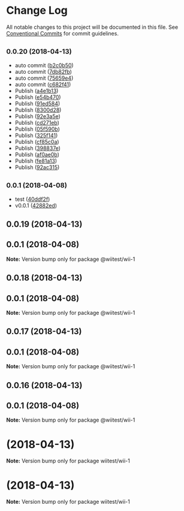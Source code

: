 # Change Log

All notable changes to this project will be documented in this file.
See [Conventional Commits](https://conventionalcommits.org) for commit guidelines.

<a name="0.0.20"></a>
## <small>0.0.20 (2018-04-13)</small>

* auto commit ([b2c0b50](https://github.com/qinmudi/wii-demo/commit/b2c0b50))
* auto commit ([7db82fb](https://github.com/qinmudi/wii-demo/commit/7db82fb))
* auto commit ([75659e4](https://github.com/qinmudi/wii-demo/commit/75659e4))
* auto commit ([c682f41](https://github.com/qinmudi/wii-demo/commit/c682f41))
* Publish ([a4e1b13](https://github.com/qinmudi/wii-demo/commit/a4e1b13))
* Publish ([e54b470](https://github.com/qinmudi/wii-demo/commit/e54b470))
* Publish ([91ed584](https://github.com/qinmudi/wii-demo/commit/91ed584))
* Publish ([8300d28](https://github.com/qinmudi/wii-demo/commit/8300d28))
* Publish ([92e3a5e](https://github.com/qinmudi/wii-demo/commit/92e3a5e))
* Publish ([cd271eb](https://github.com/qinmudi/wii-demo/commit/cd271eb))
* Publish ([05f590b](https://github.com/qinmudi/wii-demo/commit/05f590b))
* Publish ([325f141](https://github.com/qinmudi/wii-demo/commit/325f141))
* Publish ([cf85c0a](https://github.com/qinmudi/wii-demo/commit/cf85c0a))
* Publish ([398837e](https://github.com/qinmudi/wii-demo/commit/398837e))
* Publish ([af0ae0b](https://github.com/qinmudi/wii-demo/commit/af0ae0b))
* Publish ([fe81a13](https://github.com/qinmudi/wii-demo/commit/fe81a13))
* Publish ([92ac315](https://github.com/qinmudi/wii-demo/commit/92ac315))



<a name="0.0.1"></a>
## <small>0.0.1 (2018-04-08)</small>

* test ([40ddf2f](https://github.com/qinmudi/wii-demo/commit/40ddf2f))
* v0.0.1 ([42882ed](https://github.com/qinmudi/wii-demo/commit/42882ed))




<a name="0.0.19"></a>
## 0.0.19 (2018-04-13)



<a name="0.0.1"></a>
## 0.0.1 (2018-04-08)




**Note:** Version bump only for package @wiitest/wii-1

<a name="0.0.18"></a>
## 0.0.18 (2018-04-13)



<a name="0.0.1"></a>
## 0.0.1 (2018-04-08)




**Note:** Version bump only for package @wiitest/wii-1

<a name="0.0.17"></a>
## 0.0.17 (2018-04-13)



<a name="0.0.1"></a>
## 0.0.1 (2018-04-08)




**Note:** Version bump only for package @wiitest/wii-1

<a name="0.0.16"></a>
## 0.0.16 (2018-04-13)



<a name="0.0.1"></a>
## 0.0.1 (2018-04-08)




**Note:** Version bump only for package @wiitest/wii-1

<a name=""></a>
# [](https://github.com/qinmudi/wii-demo/compare/wiitest/wii-1@0.0.14...wiitest/wii-1@) (2018-04-13)




**Note:** Version bump only for package wiitest/wii-1

<a name=""></a>
# [](https://github.com/qinmudi/wii-demo/compare/wiitest/wii-1@0.0.13...wiitest/wii-1@) (2018-04-13)




**Note:** Version bump only for package wiitest/wii-1
